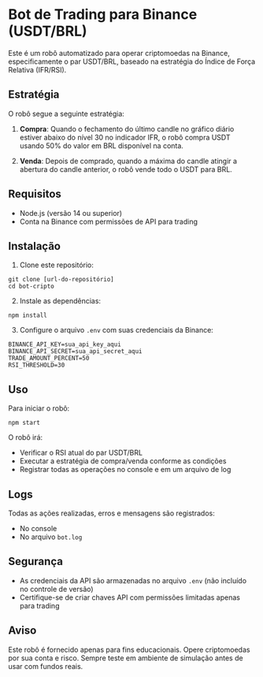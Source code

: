 # Bot de Trading para Binance (USDT/BRL)

Este é um robô automatizado para operar criptomoedas na Binance, especificamente o par USDT/BRL, baseado na estratégia do Índice de Força Relativa (IFR/RSI).

## Estratégia

O robô segue a seguinte estratégia:

1. **Compra**: Quando o fechamento do último candle no gráfico diário estiver abaixo do nível 30 no indicador IFR, o robô compra USDT usando 50% do valor em BRL disponível na conta.

2. **Venda**: Depois de comprado, quando a máxima do candle atingir a abertura do candle anterior, o robô vende todo o USDT para BRL.

## Requisitos

- Node.js (versão 14 ou superior)
- Conta na Binance com permissões de API para trading

## Instalação

1. Clone este repositório:
```
git clone [url-do-repositório]
cd bot-cripto
```

2. Instale as dependências:
```
npm install
```

3. Configure o arquivo `.env` com suas credenciais da Binance:
```
BINANCE_API_KEY=sua_api_key_aqui
BINANCE_API_SECRET=sua_api_secret_aqui
TRADE_AMOUNT_PERCENT=50
RSI_THRESHOLD=30
```

## Uso

Para iniciar o robô:

```
npm start
```

O robô irá:
- Verificar o RSI atual do par USDT/BRL
- Executar a estratégia de compra/venda conforme as condições
- Registrar todas as operações no console e em um arquivo de log

## Logs

Todas as ações realizadas, erros e mensagens são registrados:
- No console
- No arquivo `bot.log`

## Segurança

- As credenciais da API são armazenadas no arquivo `.env` (não incluído no controle de versão)
- Certifique-se de criar chaves API com permissões limitadas apenas para trading

## Aviso

Este robô é fornecido apenas para fins educacionais. Opere criptomoedas por sua conta e risco. Sempre teste em ambiente de simulação antes de usar com fundos reais.

